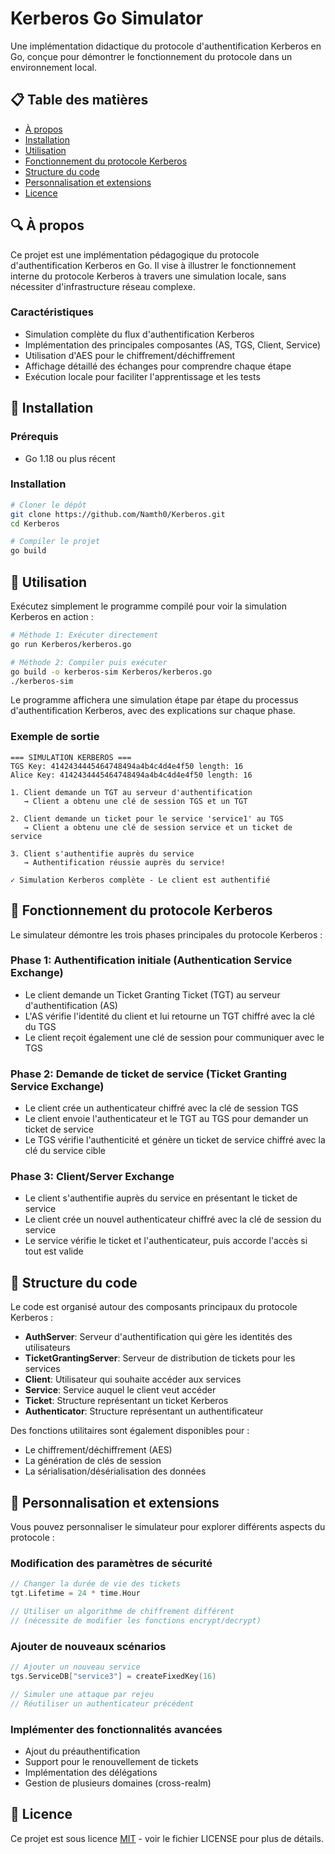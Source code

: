 # Kerberos Go Simulator

Une implémentation didactique du protocole d'authentification Kerberos en Go, conçue pour démontrer le fonctionnement du protocole dans un environnement local.

## 📋 Table des matières

- [À propos](#à-propos)
- [Installation](#installation)
- [Utilisation](#utilisation)
- [Fonctionnement du protocole Kerberos](#fonctionnement-du-protocole-kerberos)
- [Structure du code](#structure-du-code)
- [Personnalisation et extensions](#personnalisation-et-extensions)
- [Licence](#licence)

## 🔍 À propos

Ce projet est une implémentation pédagogique du protocole d'authentification Kerberos en Go. Il vise à illustrer le fonctionnement interne du protocole Kerberos à travers une simulation locale, sans nécessiter d'infrastructure réseau complexe.

### Caractéristiques

- Simulation complète du flux d'authentification Kerberos
- Implémentation des principales composantes (AS, TGS, Client, Service)
- Utilisation d'AES pour le chiffrement/déchiffrement
- Affichage détaillé des échanges pour comprendre chaque étape
- Exécution locale pour faciliter l'apprentissage et les tests

## 💾 Installation

### Prérequis

- Go 1.18 ou plus récent

### Installation

```bash
# Cloner le dépôt
git clone https://github.com/Namth0/Kerberos.git
cd Kerberos

# Compiler le projet
go build
```

## 🚀 Utilisation

Exécutez simplement le programme compilé pour voir la simulation Kerberos en action :

```bash
# Méthode 1: Exécuter directement
go run Kerberos/kerberos.go

# Méthode 2: Compiler puis exécuter
go build -o kerberos-sim Kerberos/kerberos.go
./kerberos-sim
```

Le programme affichera une simulation étape par étape du processus d'authentification Kerberos, avec des explications sur chaque phase.

### Exemple de sortie

```
=== SIMULATION KERBEROS ===
TGS Key: 4142434445464748494a4b4c4d4e4f50 length: 16
Alice Key: 4142434445464748494a4b4c4d4e4f50 length: 16

1. Client demande un TGT au serveur d'authentification
   → Client a obtenu une clé de session TGS et un TGT

2. Client demande un ticket pour le service 'service1' au TGS
   → Client a obtenu une clé de session service et un ticket de service

3. Client s'authentifie auprès du service
   → Authentification réussie auprès du service!

✓ Simulation Kerberos complète - Le client est authentifié
```

## 📖 Fonctionnement du protocole Kerberos

Le simulateur démontre les trois phases principales du protocole Kerberos :

### Phase 1: Authentification initiale (Authentication Service Exchange)
- Le client demande un Ticket Granting Ticket (TGT) au serveur d'authentification (AS)
- L'AS vérifie l'identité du client et lui retourne un TGT chiffré avec la clé du TGS
- Le client reçoit également une clé de session pour communiquer avec le TGS

### Phase 2: Demande de ticket de service (Ticket Granting Service Exchange)
- Le client crée un authenticateur chiffré avec la clé de session TGS
- Le client envoie l'authenticateur et le TGT au TGS pour demander un ticket de service
- Le TGS vérifie l'authenticité et génère un ticket de service chiffré avec la clé du service cible

### Phase 3: Client/Server Exchange
- Le client s'authentifie auprès du service en présentant le ticket de service
- Le client crée un nouvel authenticateur chiffré avec la clé de session du service
- Le service vérifie le ticket et l'authenticateur, puis accorde l'accès si tout est valide

## 🧩 Structure du code

Le code est organisé autour des composants principaux du protocole Kerberos :

- **AuthServer**: Serveur d'authentification qui gère les identités des utilisateurs
- **TicketGrantingServer**: Serveur de distribution de tickets pour les services
- **Client**: Utilisateur qui souhaite accéder aux services
- **Service**: Service auquel le client veut accéder
- **Ticket**: Structure représentant un ticket Kerberos
- **Authenticator**: Structure représentant un authentificateur

Des fonctions utilitaires sont également disponibles pour :
- Le chiffrement/déchiffrement (AES)
- La génération de clés de session
- La sérialisation/désérialisation des données

## 🔧 Personnalisation et extensions

Vous pouvez personnaliser le simulateur pour explorer différents aspects du protocole :

### Modification des paramètres de sécurité

```go
// Changer la durée de vie des tickets
tgt.Lifetime = 24 * time.Hour

// Utiliser un algorithme de chiffrement différent
// (nécessite de modifier les fonctions encrypt/decrypt)
```

### Ajouter de nouveaux scénarios

```go
// Ajouter un nouveau service
tgs.ServiceDB["service3"] = createFixedKey(16)

// Simuler une attaque par rejeu
// Réutiliser un authenticateur précédent
```

### Implémenter des fonctionnalités avancées

- Ajout du préauthentification
- Support pour le renouvellement de tickets
- Implémentation des délégations
- Gestion de plusieurs domaines (cross-realm)

## 📄 Licence

Ce projet est sous licence [MIT](LICENSE) - voir le fichier LICENSE pour plus de détails.
